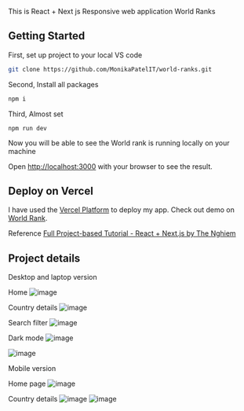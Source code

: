This is React + Next js Responsive web application World Ranks

## Getting Started

First, set up project to your local VS code

```bash
git clone https://github.com/MonikaPatelIT/world-ranks.git

```
Second, Install all packages 

```bash
npm i
```

Third, Almost set

```
npm run dev 
```

Now you will be able to see the World rank is running locally on your machine 

Open [http://localhost:3000](http://localhost:3000) with your browser to see the result.

## Deploy on Vercel

I have used the [Vercel Platform](https://vercel.com/new?utm_medium=default-template&filter=next.js&utm_source=create-next-app&utm_campaign=create-next-app-readme) to deploy my app. 
Check out demo on [World Rank](https://world-ranks-steel.vercel.app/).

Reference [Full Project-based Tutorial - React + Next.js by The Nghiem](https://www.youtube.com/watch?v=v8o9iJU5hEA&t=5s)


## Project details 

Desktop and laptop version 

Home 
![image](https://user-images.githubusercontent.com/9668906/117524455-6166ed00-b011-11eb-8f5a-ea534f077cb7.png)

Country details 
![image](https://user-images.githubusercontent.com/9668906/117524488-96733f80-b011-11eb-967d-00f6d729b148.png)

Search filter 
![image](https://user-images.githubusercontent.com/9668906/117525372-17ccd100-b016-11eb-89b2-a103d1ed7175.png)

Dark mode 
![image](https://user-images.githubusercontent.com/9668906/117525384-25825680-b016-11eb-930b-6d67faaabba0.png)

![image](https://user-images.githubusercontent.com/9668906/117525394-33d07280-b016-11eb-9de7-3d77ce1add8a.png)


Mobile version

Home page
![image](https://user-images.githubusercontent.com/9668906/117525421-5498c800-b016-11eb-9c63-832cbee08847.png)

Country details 
![image](https://user-images.githubusercontent.com/9668906/117525437-65e1d480-b016-11eb-899e-5e08cd23563c.png)
![image](https://user-images.githubusercontent.com/9668906/117525444-6da17900-b016-11eb-86e5-251172529cdc.png)






